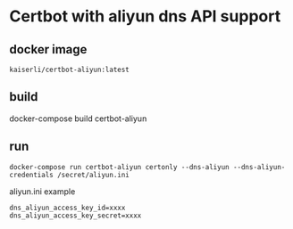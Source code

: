# Certbot with aliyun dns API support

## docker image

`kaiserli/certbot-aliyun:latest`

## build

docker-compose build certbot-aliyun

## run

``` shell
docker-compose run certbot-aliyun certonly --dns-aliyun --dns-aliyun-credentials /secret/aliyun.ini 
```

aliyun.ini example

``` env
dns_aliyun_access_key_id=xxxx
dns_aliyun_access_key_secret=xxxx
```
